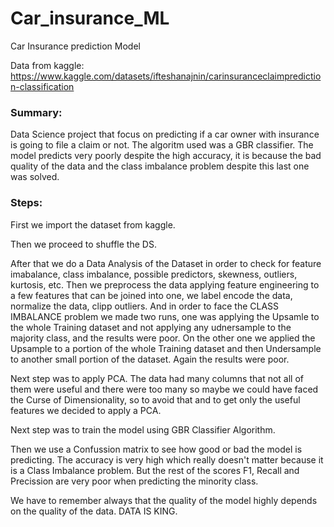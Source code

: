 # Car_insurance_ML

Car Insurance prediction Model

Data from kaggle: https://www.kaggle.com/datasets/ifteshanajnin/carinsuranceclaimprediction-classification

### Summary:

Data Science project that focus on predicting if a car owner with insurance is going to file a claim or not. The algoritm used was a GBR classifier. The model predicts very poorly despite the high accuracy, it is because the bad quality of the data and the class imbalance problem despite this last one was solved.

### Steps:
First  we import the dataset from kaggle.

Then we proceed to shuffle the DS.

After that we do a Data Analysis of the Dataset in order to check for feature imabalance, class imbalance, possible predictors, skewness, outliers, kurtosis, etc.
Then we preprocess the data applying feature engineering to a few features that can be joined into one, we label encode the data, normalize the data, clipp outliers. And in order to face the CLASS IMBALANCE problem we made two runs, one was applying the Upsamle to the whole Training dataset and not applying any udnersample to the majority class, and the results were poor. On the other one we applied the Upsample to a portion of the whole Training dataset and then Undersample to another small portion of the dataset. Again the results were poor.

Next step was to apply PCA. The data had many columns that not all of them were useful and there were too many so maybe we could have faced the Curse of Dimensionality, so to avoid that and to get only the useful features we decided to apply a PCA.

Next step was to train the model using GBR Classifier Algorithm.

Then we use a Confussion matrix to see how good or bad the model is predicting. The accuracy is very high which really doesn't matter because it is a Class Imbalance problem. But the rest of the scores F1, Recall and Precission are very poor when predicting the minority class.

We have to remember always that the quality of the model highly depends on the quality of the data. DATA IS KING.



